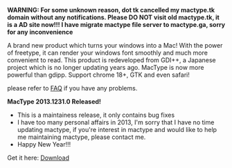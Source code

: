 **WARNING:
For some unknown reason, dot tk cancelled my mactype.tk domain without any notifications.
Please DO NOT visit old mactype.tk, it is a AD site now!!!
I have migrate mactype file server to mactype.ga, sorry for any inconvenience**

A brand new product which turns your windows into a Mac!
With the power of freetype, it can render your windows font smoothly and much more convenient to read.
This product is redeveloped from GDI++, a Japanese project which is no longer updating years ago. MacType is now more powerful than gdipp. Support chrome 18+, GTK and even safari!


please refer to [FAQ](http://code.google.com/p/mactype/wiki/FAQ) if you have any problems.

**MacType 2013.1231.0 Released!**
  * This is a maintainess release, it only contains bug fixes
  * I have too many personal affairs in 2013, I'm sorry that I have no time updating mactype, if you're interest in mactype and would like to help me maintaining mactype, please contact me.
  * Happy New Year!!!

Get it here: [Download](http://www.mactype.ga/MacTypeInstaller_2013_1231_0.exe)